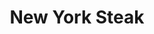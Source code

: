 ---
title: "New York Steak"
price: "$20.00"
category: "Dinner"
img: "src/images/menu/burrito.jpg"
desc: "Generous 12oz. Cut tender, and flavorfully cooked to perfection"
---